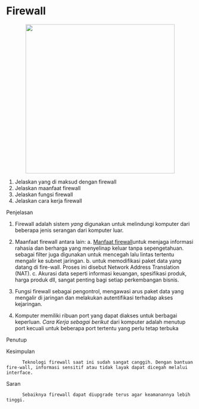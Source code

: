 # **Firewall**

 <p align="center"> <img src="https://github.com/Suriadizainuddin/Sistem-Keamanan-jaringan/blob/master/doc/kuliah/pertemuan7.md" width="400px"> </p>  
 
1. Jelaskan yang di maksud dengan firewall
2. Jelaskan maanfaat firewall
3. Jelaskan fungsi firewall
4. Jelaskan cara kerja firewall

Penjelasan

1. Firewall adalah  sistem _yang_ digunakan untuk melindungi komputer dari beberapa jenis serangan dari komputer luar.

2. Maanfaat firewall antara lain:
a. [Manfaat firewall](http://www.jaringankomputer.org/firewall-pengertian-fungsi-manfaat-dan-cara-kerja-firewall/)untuk menjaga informasi rahasia dan berharga yang menyelinap keluar tanpa sepengetahuan. sebagai filter juga digunakan untuk mencegah lalu lintas tertentu mengalir ke subnet jaringan.
b. untuk memodifikasi paket data yang datang di fire-wall. Proses ini disebut Network Address Translation (NAT).
c. Akurasi data seperti informasi keuangan, spesifikasi produk, harga produk dll, sangat penting bagi setiap perkembangan bisnis.

3. Fungsi firewall sebagai pengontrol, mengawasi arus paket data yang mengalir di jaringan dan melakukan autentifikasi terhadap akses kejaringan.
4.  Komputer memiliki ribuan port yang dapat diakses untuk berbagai keperluan.  _Cara Kerja sebagai berikut_ dari komputer adalah menutup port kecuali untuk beberapa port tertentu yang perlu tetap terbuka

Penutup

Kesimpulan

          Teknologi firewall saat ini sudah sangat canggih. Dengan bantuan fire-wall, informasi sensitif atau tidak layak dapat dicegah melalui interface.

Saran

          Sebaiknya firewall dapat diupgrade terus agar keamanannya lebih tinggi.